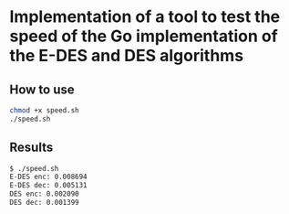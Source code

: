 # Implementation of a tool to test the speed of the Go implementation of the E-DES and DES algorithms

## How to use
```bash
chmod +x speed.sh
./speed.sh
```

## Results
```bash
$ ./speed.sh
E-DES enc: 0.008694
E-DES dec: 0.005131
DES enc: 0.002090
DES dec: 0.001399
```
